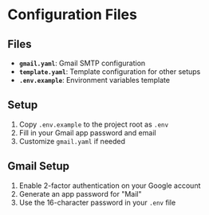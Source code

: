 # Configuration Files

## Files

- **`gmail.yaml`**: Gmail SMTP configuration
- **`template.yaml`**: Template configuration for other setups
- **`.env.example`**: Environment variables template

## Setup

1. Copy `.env.example` to the project root as `.env`
2. Fill in your Gmail app password and email
3. Customize `gmail.yaml` if needed

## Gmail Setup

1. Enable 2-factor authentication on your Google account
2. Generate an app password for "Mail"
3. Use the 16-character password in your `.env` file
